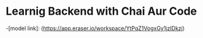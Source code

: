 # Learnig Backend with Chai Aur Code

-[model link]: (https://app.eraser.io/workspace/YtPqZ1VogxGy1jzIDkzj)
